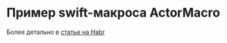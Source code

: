 # Пример swift-макроса ActorMacro

Более детально в [статье на Habr](https://habr.com/ru/companies/kts/articles/826418/)
